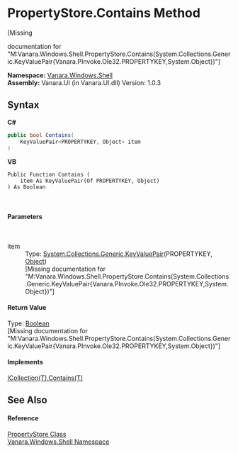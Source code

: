 # PropertyStore.Contains Method 
 

\[Missing <summary> documentation for "M:Vanara.Windows.Shell.PropertyStore.Contains(System.Collections.Generic.KeyValuePair{Vanara.PInvoke.Ole32.PROPERTYKEY,System.Object})"\]

**Namespace:**&nbsp;<a href="be182789-447d-1423-b31f-7fd1f1f04ab2">Vanara.Windows.Shell</a><br />**Assembly:**&nbsp;Vanara.UI (in Vanara.UI.dll) Version: 1.0.3

## Syntax

**C#**<br />
``` C#
public bool Contains(
	KeyValuePair<PROPERTYKEY, Object> item
)
```

**VB**<br />
``` VB
Public Function Contains ( 
	item As KeyValuePair(Of PROPERTYKEY, Object)
) As Boolean
```

<br />

#### Parameters
&nbsp;<dl><dt>item</dt><dd>Type: <a href="http://msdn2.microsoft.com/en-us/library/5tbh8a42" target="_blank">System.Collections.Generic.KeyValuePair</a>(PROPERTYKEY, <a href="http://msdn2.microsoft.com/en-us/library/e5kfa45b" target="_blank">Object</a>)<br />\[Missing <param name="item"/> documentation for "M:Vanara.Windows.Shell.PropertyStore.Contains(System.Collections.Generic.KeyValuePair{Vanara.PInvoke.Ole32.PROPERTYKEY,System.Object})"\]</dd></dl>

#### Return Value
Type: <a href="http://msdn2.microsoft.com/en-us/library/a28wyd50" target="_blank">Boolean</a><br />\[Missing <returns> documentation for "M:Vanara.Windows.Shell.PropertyStore.Contains(System.Collections.Generic.KeyValuePair{Vanara.PInvoke.Ole32.PROPERTYKEY,System.Object})"\]

#### Implements
<a href="http://msdn2.microsoft.com/en-us/library/k5cf1d56" target="_blank">ICollection(T).Contains(T)</a><br />

## See Also


#### Reference
<a href="645b387b-035a-14f3-444b-f9d2bed24e20">PropertyStore Class</a><br /><a href="be182789-447d-1423-b31f-7fd1f1f04ab2">Vanara.Windows.Shell Namespace</a><br />